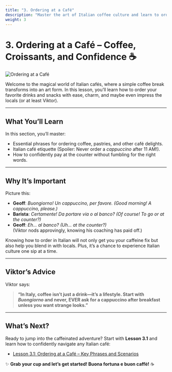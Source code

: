 ```yaml
---
title: "3. Ordering at a Café"
description: "Master the art of Italian coffee culture and learn to order like a true local."
weight: 3
---
```


# 3. Ordering at a Café – Coffee, Croissants, and Confidence ☕  

![Ordering at a Café](/images/beginner/ordering-at-a-cafe/ordering-at-a-cafe.webp)

Welcome to the magical world of Italian cafés, where a simple coffee break transforms into an art form. In this lesson, you’ll learn how to order your favorite drinks and snacks with ease, charm, and maybe even impress the locals (or at least Viktor).

---

## What You’ll Learn  

In this section, you’ll master:  
- Essential phrases for ordering coffee, pastries, and other café delights.  
- Italian café etiquette (Spoiler: Never order a *cappuccino* after 11 AM!).  
- How to confidently pay at the counter without fumbling for the right words.  

---

## Why It’s Important  

Picture this:  
- **Geoff**: *Buongiorno! Un cappuccino, per favore.* *(Good morning! A cappuccino, please.)*  
- **Barista**: *Certamente! Da portare via o al banco?* *(Of course! To go or at the counter?)*  
- **Geoff**: *Eh... al banco?* *(Uh... at the counter?)*  
(Viktor nods approvingly, knowing his coaching has paid off.)  

Knowing how to order in Italian will not only get you your caffeine fix but also help you blend in with locals. Plus, it’s a chance to experience Italian culture one sip at a time.

---

## Viktor’s Advice  

Viktor says:  
> **“In Italy, coffee isn’t just a drink—it’s a lifestyle. Start with *Buongiorno* and never, EVER ask for a cappuccino after breakfast unless you want strange looks.”**  

---

## What’s Next?  

Ready to jump into the caffeinated adventure? Start with **Lesson 3.1** and learn how to confidently navigate any Italian café:  
- [Lesson 3.1: Ordering at a Café – Key Phrases and Scenarios](./lesson3-1/)  

✨ **Grab your cup and let’s get started! Buona fortuna e buon caffè!** ☕  
